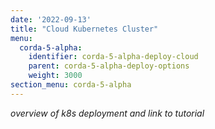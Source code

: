 ```yaml
---
date: '2022-09-13'
title: "Cloud Kubernetes Cluster"
menu:
  corda-5-alpha:
    identifier: corda-5-alpha-deploy-cloud
    parent: corda-5-alpha-deploy-options
    weight: 3000
section_menu: corda-5-alpha
---
```

*overview of k8s deployment and link to tutorial*
